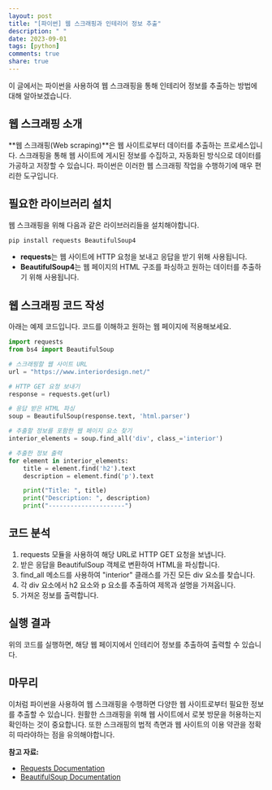 ```yaml
---
layout: post
title: "[파이썬] 웹 스크래핑과 인테리어 정보 추출"
description: " "
date: 2023-09-01
tags: [python]
comments: true
share: true
---
```


이 글에서는 파이썬을 사용하여 웹 스크래핑을 통해 인테리어 정보를 추출하는 방법에 대해 알아보겠습니다.

## 웹 스크래핑 소개

**웹 스크래핑(Web scraping)**은 웹 사이트로부터 데이터를 추출하는 프로세스입니다. 스크래핑을 통해 웹 사이트에 게시된 정보를 수집하고, 자동화된 방식으로 데이터를 가공하고 저장할 수 있습니다. 파이썬은 이러한 웹 스크래핑 작업을 수행하기에 매우 편리한 도구입니다.

## 필요한 라이브러리 설치

웹 스크래핑을 위해 다음과 같은 라이브러리들을 설치해야합니다.

```python
pip install requests BeautifulSoup4
```

- **requests**는 웹 사이트에 HTTP 요청을 보내고 응답을 받기 위해 사용됩니다.
- **BeautifulSoup4**는 웹 페이지의 HTML 구조를 파싱하고 원하는 데이터를 추출하기 위해 사용됩니다.

## 웹 스크래핑 코드 작성

아래는 예제 코드입니다. 코드를 이해하고 원하는 웹 페이지에 적용해보세요.

```python
import requests
from bs4 import BeautifulSoup

# 스크래핑할 웹 사이트 URL
url = "https://www.interiordesign.net/"

# HTTP GET 요청 보내기
response = requests.get(url)

# 응답 받은 HTML 파싱
soup = BeautifulSoup(response.text, 'html.parser')

# 추출할 정보를 포함한 웹 페이지 요소 찾기
interior_elements = soup.find_all('div', class_='interior')

# 추출한 정보 출력
for element in interior_elements:
    title = element.find('h2').text
    description = element.find('p').text

    print("Title: ", title)
    print("Description: ", description)
    print("---------------------")
```

## 코드 분석

1. requests 모듈을 사용하여 해당 URL로 HTTP GET 요청을 보냅니다.
2. 받은 응답을 BeautifulSoup 객체로 변환하여 HTML을 파싱합니다.
3. find_all 메소드를 사용하여 "interior" 클래스를 가진 모든 div 요소를 찾습니다.
4. 각 div 요소에서 h2 요소와 p 요소를 추출하여 제목과 설명을 가져옵니다.
5. 가져온 정보를 출력합니다.

## 실행 결과

위의 코드를 실행하면, 해당 웹 페이지에서 인테리어 정보를 추출하여 출력할 수 있습니다.

## 마무리

이처럼 파이썬을 사용하여 웹 스크래핑을 수행하면 다양한 웹 사이트로부터 필요한 정보를 추출할 수 있습니다. 원활한 스크래핑을 위해 웹 사이트에서 로봇 방문을 허용하는지 확인하는 것이 중요합니다. 또한 스크래핑의 법적 측면과 웹 사이트의 이용 약관을 정확히 따라야하는 점을 유의해야합니다.

**참고 자료:**
- [Requests Documentation](https://requests.readthedocs.io/en/master/)
- [BeautifulSoup Documentation](https://www.crummy.com/software/BeautifulSoup/bs4/doc/)